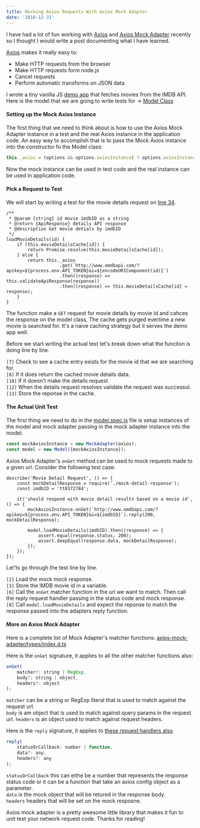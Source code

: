 ```yaml
---
title: Mocking Axios Requests With Axios Mock Adapter
date: '2018-12-31'
---
```


I have had a lot of fun working with [Axios](https://github.com/axios/axios) and 
[Axios Mock Adapter](https://github.com/ctimmerm/axios-mock-adapter) recently so I thought I would 
write a post documenting what I have learned.

[Axios](https://github.com/axios/axios) makes it really easy to:

* Make HTTP requests from the browser
* Make HTTP requests form node.js
* Cancel requests
* Perform automatic transforms on JSON data

I wrote a tiny vanilla JS [demo app](https://bitbucket.org/macksol/movie-finder/src/master/) that 
fetches movies from the IMDB API. Here is the model that we are going to write tests for -> 
[Model Class](https://bitbucket.org/macksol/movie-finder/src/master/src/scripts/model.js)


#### Setting up the Mock Axios Instance
The first thing that we need to think about is how to use the Axios Mock Adapter instance in a test
and the real Axios instance in the application code. An easy way to accomplish that is to pass
the Mock Axios instance into the constructor fo the Model class:

```js
this._axios = (options && options.axiosInstance) ? options.axiosInstance : axios;
```

Now the mock instance can be used in test code and the real instance can be used in application
code.

#### Pick a Request to Test

We will start by writing a test for the movie details request on 
[line 34](https://bitbucket.org/macksol/movie-finder/src/43149d733dd1eb2ec65d430ed7546f7a29cf0e36/src/scripts/model.js#lines-45).

```js{numberLines: true}
/**
 * @param {string} id movie imdbID as a string
 * @return {ApiResponse} details API response
 * @description Get movie detials by imdbID
 */
loadMovieDetails(id) {
    if (this.movieDetailsCache[id]) {
        return Promise.resolve(this.movieDetailsCache[id]);
    } else {
        return this._axios
                    .get(`http://www.omdbapi.com/?apikey=${process.env.API_TOKEN}&i=${encodeURIComponent(id)}`)
                    .then((response) => this.validateApiResponse(response))
                    .then((response) => this.movieDetailsCache[id] = response);
    }
}
```

The function make a <code class="not-pre">GET</code> request for movie details by movie id and 
cahces the response on the model class, The cache gets purged evertime a new movie is searched for. 
It's a naive caching strategy but it serves the demo app well. 

Before we start writing the actual test let's break down what the funciton is doing line by line.

<code class="not-pre">[7]</code> Check to see a cache entry exists for the movie id that we are 
searching for.<br>
<code class="not-pre">[8]</code> If it does return the cached movie details data.<br>
<code class="not-pre">[10]</code> If it doesn't make the details request.<br>
<code class="not-pre">[12]</code> When the details request resolves validate the request was 
successul.<br>
<code class="not-pre">[13]</code> Store the reponse in the cache.<br>

#### The Actual Unit Test

The first thing we need to do in the 
[model.spec.js](https://bitbucket.org/macksol/movie-finder/src/master/src/tests/model.spec.js) file 
is setup instances of the model and mock adapter passing in the mock adapter instance into the model.

```js
const mockAxiosInstance = new MockAdapter(axios);
const model = new Model({mockAxiosInstance});
```

Axios Mock Adapter's <code class="not-pre">onGet</code> method can be used to mock requests made to 
a given url. Consider the following test case:

```js{numberLines: true}
describe('Movie Detail Request', () => {
    const mockDetailResponse = require('./mock-detail-response');
    const imdbID = 'tt0372784';

    it('should respond with movie detail results based on a movie id', () => {
        mockAxiosInstance.onGet(`http://www.omdbapi.com/?apikey=${process.env.API_TOKEN}&i=${imdbID}`).reply(200, mockDetailResponse);
        
        model.loadMovieDetails(imdbID).then((response) => {
            assert.equal(response.status, 200);
            assert.deepEqual(response.data, mockDetailResponse);
        });
    });
});
```

Let'ts go through the test line by line.

<code class="not-pre">[2]</code> Load the mock mock response.<br>
<code class="not-pre">[3]</code> Store the IMDB movie id in a variable.<br>
<code class="not-pre">[6]</code> Call the <code class="not-pre">onGet</code> matcher function in the
url we want to match. Then call the reply request handler passing in the status code and mock response.<br>
<code class="not-pre">[8]</code> Call <code class="not-pre">model.loadMovieDetails</code> and expect
the reponse to match the response passed into the adapters reply function.

#### More on Axios Mock Adapter

Here is a complete list of Mock Adapter's matcher functions: 
[axios-mock-adapter/types/index.d.ts](https://github.com/ctimmerm/axios-mock-adapter/blob/9836b59e248fdeef5627c246007ca60cd4497aec/types/index.d.ts#L54-L61)

Here is the <code class="not-pre">onGet</code> signature, it applies to all the other matcher 
functions also:

```js
onGet(
    matcher?: string | RegExp, 
    body?: string | object, 
    headers?: object
);
```

<code class="not-pre">matcher</code> can be a string or RegExp literal that is used to match against
the request url.</br>
<code class="not-pre">body</code> is am object that is used to match against query params in the
request url.
<code class="not-pre">headers</code> is an object used to match against request headers.

Here is the <code class="not-pre">reply</code> signature, it applies to 
[these request handlers also](https://github.com/ctimmerm/axios-mock-adapter/blob/9836b59e248fdeef5627c246007ca60cd4497aec/types/index.d.ts#L14-L17).

```js
reply(
    statusOrCallback: number | function,
    data?: any,
    headers?: any
);
```
<code class="not-pre">statusOrCallback</code> this can eithe be a number that represents the 
response status code or it can be a function that take an axios config object as a parameter.</br>
<code class="not-pre">data</code> is the mock object that will be retured in the response body. </br>
<code class="not-pre">headers</code> headers that will be set on the mock resposne.


Axios mock adapter is a pretty awesome little library that makes it fun to unit test your network 
request code. Thanks for reading!